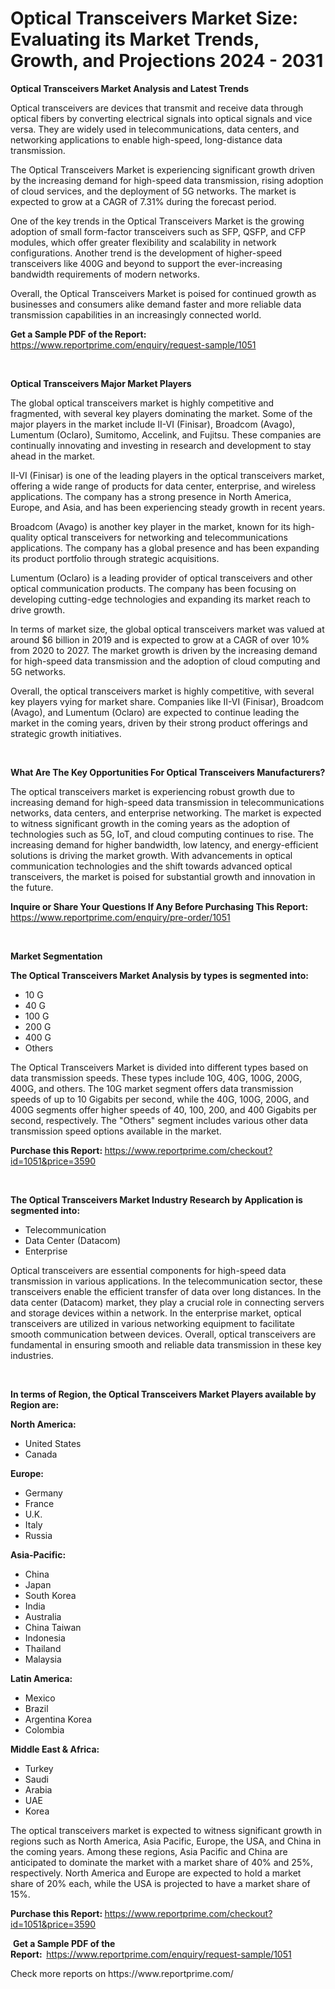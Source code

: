 <p><h1>Optical Transceivers Market Size: Evaluating its Market Trends, Growth, and Projections 2024 - 2031</h1></p><p><strong>Optical Transceivers Market Analysis and Latest Trends</strong></p>
<p><p>Optical transceivers are devices that transmit and receive data through optical fibers by converting electrical signals into optical signals and vice versa. They are widely used in telecommunications, data centers, and networking applications to enable high-speed, long-distance data transmission.</p><p>The Optical Transceivers Market is experiencing significant growth driven by the increasing demand for high-speed data transmission, rising adoption of cloud services, and the deployment of 5G networks. The market is expected to grow at a CAGR of 7.31% during the forecast period.</p><p>One of the key trends in the Optical Transceivers Market is the growing adoption of small form-factor transceivers such as SFP, QSFP, and CFP modules, which offer greater flexibility and scalability in network configurations. Another trend is the development of higher-speed transceivers like 400G and beyond to support the ever-increasing bandwidth requirements of modern networks.</p><p>Overall, the Optical Transceivers Market is poised for continued growth as businesses and consumers alike demand faster and more reliable data transmission capabilities in an increasingly connected world.</p></p>
<p><strong>Get a Sample PDF of the Report:&nbsp;</strong> <a href="https://www.reportprime.com/enquiry/request-sample/1051">https://www.reportprime.com/enquiry/request-sample/1051</a></p>
<p>&nbsp;</p>
<p><strong>Optical Transceivers Major Market Players</strong></p>
<p><p>The global optical transceivers market is highly competitive and fragmented, with several key players dominating the market. Some of the major players in the market include II-VI (Finisar), Broadcom (Avago), Lumentum (Oclaro), Sumitomo, Accelink, and Fujitsu. These companies are continually innovating and investing in research and development to stay ahead in the market.</p><p>II-VI (Finisar) is one of the leading players in the optical transceivers market, offering a wide range of products for data center, enterprise, and wireless applications. The company has a strong presence in North America, Europe, and Asia, and has been experiencing steady growth in recent years.</p><p>Broadcom (Avago) is another key player in the market, known for its high-quality optical transceivers for networking and telecommunications applications. The company has a global presence and has been expanding its product portfolio through strategic acquisitions.</p><p>Lumentum (Oclaro) is a leading provider of optical transceivers and other optical communication products. The company has been focusing on developing cutting-edge technologies and expanding its market reach to drive growth.</p><p>In terms of market size, the global optical transceivers market was valued at around $6 billion in 2019 and is expected to grow at a CAGR of over 10% from 2020 to 2027. The market growth is driven by the increasing demand for high-speed data transmission and the adoption of cloud computing and 5G networks.</p><p>Overall, the optical transceivers market is highly competitive, with several key players vying for market share. Companies like II-VI (Finisar), Broadcom (Avago), and Lumentum (Oclaro) are expected to continue leading the market in the coming years, driven by their strong product offerings and strategic growth initiatives.</p></p>
<p>&nbsp;</p>
<p><strong>What Are The Key Opportunities For Optical Transceivers Manufacturers?</strong></p>
<p><p>The optical transceivers market is experiencing robust growth due to increasing demand for high-speed data transmission in telecommunications networks, data centers, and enterprise networking. The market is expected to witness significant growth in the coming years as the adoption of technologies such as 5G, IoT, and cloud computing continues to rise. The increasing demand for higher bandwidth, low latency, and energy-efficient solutions is driving the market growth. With advancements in optical communication technologies and the shift towards advanced optical transceivers, the market is poised for substantial growth and innovation in the future.</p></p>
<p><strong>Inquire or Share Your Questions If Any Before Purchasing This Report:</strong> <a href="https://www.reportprime.com/enquiry/pre-order/1051">https://www.reportprime.com/enquiry/pre-order/1051</a></p>
<p>&nbsp;</p>
<p><strong>Market Segmentation</strong></p>
<p><strong>The Optical Transceivers Market Analysis by types is segmented into:</strong></p>
<p><ul><li>10 G</li><li>40 G</li><li>100 G</li><li>200 G</li><li>400 G</li><li>Others</li></ul></p>
<p><p>The Optical Transceivers Market is divided into different types based on data transmission speeds. These types include 10G, 40G, 100G, 200G, 400G, and others. The 10G market segment offers data transmission speeds of up to 10 Gigabits per second, while the 40G, 100G, 200G, and 400G segments offer higher speeds of 40, 100, 200, and 400 Gigabits per second, respectively. The "Others" segment includes various other data transmission speed options available in the market.</p></p>
<p><strong>Purchase this Report:&nbsp;</strong><a href="https://www.reportprime.com/checkout?id=1051&price=3590">https://www.reportprime.com/checkout?id=1051&price=3590</a></p>
<p>&nbsp;</p>
<p><strong>The Optical Transceivers Market Industry Research by Application is segmented into:</strong></p>
<p><ul><li>Telecommunication</li><li>Data Center (Datacom)</li><li>Enterprise</li></ul></p>
<p><p>Optical transceivers are essential components for high-speed data transmission in various applications. In the telecommunication sector, these transceivers enable the efficient transfer of data over long distances. In the data center (Datacom) market, they play a crucial role in connecting servers and storage devices within a network. In the enterprise market, optical transceivers are utilized in various networking equipment to facilitate smooth communication between devices. Overall, optical transceivers are fundamental in ensuring smooth and reliable data transmission in these key industries.</p></p>
<p>&nbsp;</p>
<p><strong>In terms of Region, the Optical Transceivers Market Players available by Region are:</strong></p>
<p>
    <p> <strong> North America: </strong>
        <ul>
            <li>United States</li>
            <li>Canada</li>
        </ul>
        </p> 
    <p> <strong> Europe: </strong>
        <ul>
            <li>Germany</li>
            <li>France</li>
            <li>U.K.</li>
            <li>Italy</li>
            <li>Russia</li>
        </ul>
        </p> 
    <p> <strong> Asia-Pacific: </strong>
        <ul>
            <li>China</li>
            <li>Japan</li>
            <li>South Korea</li>
            <li>India</li>
            <li>Australia</li>
            <li>China Taiwan</li>
            <li>Indonesia</li>
            <li>Thailand</li>
            <li>Malaysia</li>
        </ul>
        </p> 
    <p> <strong> Latin America: </strong>
        <ul>
            <li>Mexico</li>
            <li>Brazil</li>
            <li>Argentina Korea</li>
            <li>Colombia</li>
        </ul>
        </p> 
    <p> <strong> Middle East & Africa: </strong>
        <ul>
            <li>Turkey</li>
            <li>Saudi</li>
            <li>Arabia</li>
            <li>UAE</li>
            <li>Korea</li>
        </ul>
    </p>
    </p>
<p><p>The optical transceivers market is expected to witness significant growth in regions such as North America, Asia Pacific, Europe, the USA, and China in the coming years. Among these regions, Asia Pacific and China are anticipated to dominate the market with a market share of 40% and 25%, respectively. North America and Europe are expected to hold a market share of 20% each, while the USA is projected to have a market share of 15%.</p></p>
<p><strong>Purchase this Report: </strong><a href="https://www.reportprime.com/checkout?id=1051&price=3590">https://www.reportprime.com/checkout?id=1051&price=3590</a></p>
<p>&nbsp;<strong>Get a Sample PDF of the Report:&nbsp;&nbsp;</strong><a href="https://www.reportprime.com/enquiry/request-sample/1051">https://www.reportprime.com/enquiry/request-sample/1051</a></p>
<p><strong></strong></p>
<p>Check more reports on https://www.reportprime.com/</p>